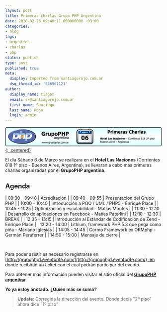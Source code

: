 ```yaml
---
layout: post
title: Primeras charlas Grupo PHP Argentina
date: 2010-02-26 09:40:11.000000000 -03:00
categories:
- blog
tags:
- argentina
- charlas
- php
status: publish
type: post
published: true
meta:
  display: Imported from santiagorojo.com.ar
  dsq_thread_id: '536961121'
author:
  display_name: tiagox
  email: sr@santiagorojo.com.ar
  first_name: Santiago
  last_name: Rojo
  login: admin
---
```

[![Primeras Charlas del Grupo PHP](/assets/grupophp-primeras_charlas-600x74.png){: .centered}](http://grupophp.com.ar)

El día Sábado 6 de Marzo se realizara en el **Hotel Las Naciones** (Corrientes
818 1º piso - Buenos Aires, Argentina), se llevaran a cabo mas primeras charlas
organizadas por el **GrupoPHP argentina**.

## Agenda

| 09:30 - 09:40 | Acreditación |
| 09:40 - 09:55 | Presentacion del Grupo PHP |
| 10:00 - 10:40 | Introducción a POO / UML / PHP5 - Enrique Place |
| 10:45 - 11:25 | Optimización y escalabilidad - Matías Montes |
| 11:30 - 12:10 | Desarrollo de aplicaciones en Facebook - Matías Paterlini |
| 12:10 - 12:30 | BREAK |
| 12:35 - 13:15 | Introducción al Estándar de Codificación de Zend - Enrique Place |
| 13:20 - 14:00 | Lithium, framework PHP 5.3 que pega como piña - Mariano Iglesias |
| 14:05 - 14:45 | Cormo Framework ex ORMphp - Germán Peraferrer |
| 14:50 - 15:00 | Mensaje de cierre |

<br>

Para poder asistir es necesario registrarse en
[http://grupophp1.eventbrite.com/](http://grupophp1.eventbrite.com/), en donde
recibirán un ticket con el cual podrán participar del evento.

Para obtener más información pueden visitar el sitio oficial del [**GrupoPHP
argentina**](http://grupophp.com.ar).

**Yo ya estoy anotado. ¿Quién más se suma?**

> **Update**: Corregida la dirección del evento. Donde decía "2º piso" ahora
> dice "1º piso"
